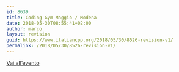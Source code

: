 ```yaml
---
id: 8639
title: Coding Gym Maggio / Modena
date: 2018-05-30T08:55:41+02:00
author: marco
layout: revision
guid: https://www.italiancpp.org/2018/05/30/8526-revision-v1/
permalink: /2018/05/30/8526-revision-v1/
---
```

[Vai all&#8217;evento](http://modena.coding-gym.org)
